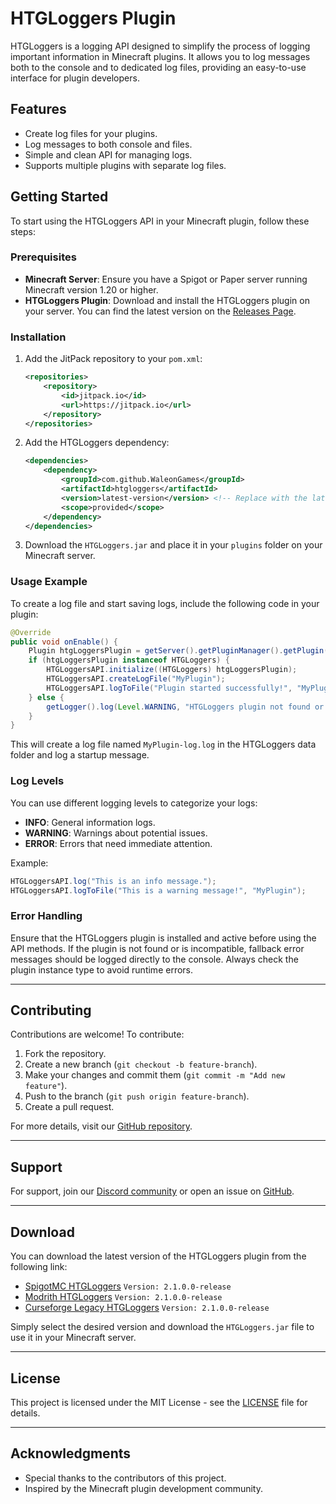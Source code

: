 # HTGLoggers Plugin

HTGLoggers is a logging API designed to simplify the process of logging important information in Minecraft plugins. It allows you to log messages both to the console and to dedicated log files, providing an easy-to-use interface for plugin developers.

## Features

- Create log files for your plugins.
- Log messages to both console and files.
- Simple and clean API for managing logs.
- Supports multiple plugins with separate log files.

## Getting Started

To start using the HTGLoggers API in your Minecraft plugin, follow these steps:

### Prerequisites

- **Minecraft Server**: Ensure you have a Spigot or Paper server running Minecraft version 1.20 or higher.
- **HTGLoggers Plugin**: Download and install the HTGLoggers plugin on your server. You can find the latest version on the [Releases Page](https://github.com/WaleonGames/htgloggers/releases).
  
### Installation

1. Add the JitPack repository to your `pom.xml`:

    ```xml
    <repositories>
        <repository>
            <id>jitpack.io</id>
            <url>https://jitpack.io</url>
        </repository>
    </repositories>
    ```

2. Add the HTGLoggers dependency:

    ```xml
    <dependencies>
        <dependency>
            <groupId>com.github.WaleonGames</groupId>
            <artifactId>htgloggers</artifactId>
            <version>latest-version</version> <!-- Replace with the latest version -->
            <scope>provided</scope>
        </dependency>
    </dependencies>
    ```

3. Download the `HTGLoggers.jar` and place it in your `plugins` folder on your Minecraft server.

### Usage Example

To create a log file and start saving logs, include the following code in your plugin:

```java
@Override
public void onEnable() {
    Plugin htgLoggersPlugin = getServer().getPluginManager().getPlugin("HTGLoggers");
    if (htgLoggersPlugin instanceof HTGLoggers) {
        HTGLoggersAPI.initialize((HTGLoggers) htgLoggersPlugin);
        HTGLoggersAPI.createLogFile("MyPlugin");
        HTGLoggersAPI.logToFile("Plugin started successfully!", "MyPlugin");
    } else {
        getLogger().log(Level.WARNING, "HTGLoggers plugin not found or incompatible!");
    }
}
```
This will create a log file named `MyPlugin-log.log` in the HTGLoggers data folder and log a startup message.

### Log Levels

You can use different logging levels to categorize your logs:

- **INFO**: General information logs.
- **WARNING**: Warnings about potential issues.
- **ERROR**: Errors that need immediate attention.

Example:

```java
HTGLoggersAPI.log("This is an info message.");
HTGLoggersAPI.logToFile("This is a warning message!", "MyPlugin");
```
### Error Handling

Ensure that the HTGLoggers plugin is installed and active before using the API methods. If the plugin is not found or is incompatible, fallback error messages should be logged directly to the console. Always check the plugin instance type to avoid runtime errors.

---

## Contributing

Contributions are welcome! To contribute:

1. Fork the repository.
2. Create a new branch (`git checkout -b feature-branch`).
3. Make your changes and commit them (`git commit -m "Add new feature"`).
4. Push to the branch (`git push origin feature-branch`).
5. Create a pull request.

For more details, visit our [GitHub repository](https://github.com/WaleonGames/htgloggers).

---

## Support

For support, join our [Discord community](https://discord.gg/htgmc) or open an issue on [GitHub](https://github.com/WaleonGames/htgloggers/issues).

---

## Download

You can download the latest version of the HTGLoggers plugin from the following link:

- [SpigotMC HTGLoggers](https://www.spigotmc.org/resources/htgloggers-public-api.119346/history) `Version: 2.1.0.0-release`
- [Modrith HTGLoggers](https://modrinth.com/plugin/htgloggers-public-api/changelog) `Version: 2.1.0.0-release`
- [Curseforge Legacy HTGLoggers](https://legacy.curseforge.com/minecraft/bukkit-plugins/htgloggers-beta-public-api-beta/files)  `Version: 2.1.0.0-release`

Simply select the desired version and download the `HTGLoggers.jar` file to use it in your Minecraft server.

---

## License

This project is licensed under the MIT License - see the [LICENSE](LICENSE) file for details.

---

## Acknowledgments

- Special thanks to the contributors of this project.
- Inspired by the Minecraft plugin development community.
